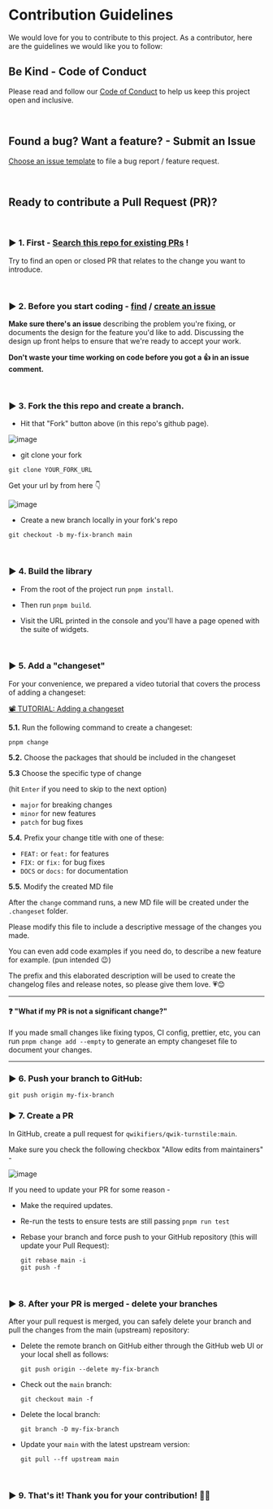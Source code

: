 # Contribution Guidelines

We would love for you to contribute to this project.
As a contributor, here are the guidelines we would like you to follow:

## Be Kind - Code of Conduct

Please read and follow our [Code of Conduct](CODE_OF_CONDUCT.md) to help us keep this project open and inclusive.

<br/>

## Found a bug? Want a feature? - Submit an Issue

[Choose an issue template](https://github.com/qwikifiers/qwik-turnstile/issues/new/choose) to file a bug report / feature request.

<br/>

## Ready to contribute a Pull Request (PR)?

<br/>

### ▶ 1. First - [Search this repo for existing PRs](https://github.com/qwikifiers/qwik-turnstile/pulls) !

Try to find an open or closed PR that relates to the change you want to introduce.

<br/>

### ▶ 2. **Before you start coding - [find](https://github.com/qwikifiers/qwik-turnstile/issues) / [create an issue](https://github.com/qwikifiers/qwik-turnstile/issues/new/choose)**

**Make sure there's an issue** describing the problem you're fixing, or documents the design for the feature you'd like to add.
Discussing the design up front helps to ensure that we're ready to accept your work.

**Don't waste your time working on code before you got a 👍 in an issue comment.**

<br/>

### ▶ 3. Fork the this repo and create a branch.

- Hit that "Fork" button above (in this repo's github page).

![image](https://user-images.githubusercontent.com/1430726/95460679-ec014400-097d-11eb-9a7a-93e0262d37d9.png)

- git clone your fork

`git clone YOUR_FORK_URL`

Get your url by from here 👇

![image](https://user-images.githubusercontent.com/1430726/95461173-94afa380-097e-11eb-9568-dc986e050de6.png)

- Create a new branch locally in your fork's repo

```shell
git checkout -b my-fix-branch main
```

<br/>

### ▶ 4. Build the library

- From the root of the project run `pnpm install`.

- Then run `pnpm build`.

- Visit the URL printed in the console and you'll have a page opened with the suite of widgets.


<br/>


### ▶ 5. Add a "changeset"

For your convenience, we prepared a video tutorial that covers the process of adding a changeset:

[📽 TUTORIAL: Adding a changeset](https://go.screenpal.com/watch/cZivIcVPJQV)

**5.1.** Run the following command to create a changeset:

```shell
pnpm change
```

**5.2.** Choose the packages that should be included in the changeset

**5.3** Choose the specific type of change

(hit `Enter` if you need to skip to the next option)

- `major` for breaking changes
- `minor` for new features
- `patch` for bug fixes

**5.4.** Prefix your change title with one of these:

- `FEAT:` or `feat:` for features
- `FIX:` or `fix:` for bug fixes
- `DOCS` or `docs:` for documentation

**5.5.** Modify the created MD file

After the `change` command runs, a new MD file will be created under the `.changeset` folder.

Please modify this file to include a descriptive message of the changes you made.

You can even add code examples if you need do, to describe a new feature for example. (pun intended 😉)

The prefix and this elaborated description will be used to create the changelog files and release notes, so please give them love. 💗😊

---

#### ❓ "What if my PR is not a significant change?"

If you made small changes like fixing typos, CI config, prettier, etc, you can run `pnpm change add --empty` to generate an empty changeset file to document
your changes.

---

### ▶ 6. Push your branch to GitHub:

```shell
git push origin my-fix-branch
```

### ▶ 7. Create a PR

In GitHub, create a pull request for `qwikifiers/qwik-turnstile:main`.

Make sure you check the following checkbox "Allow edits from maintainers" -

![image](https://user-images.githubusercontent.com/1430726/95461503-fbcd5800-097e-11eb-9b55-321d1ff0e6bb.png)

If you need to update your PR for some reason -

- Make the required updates.

- Re-run the tests to ensure tests are still passing `pnpm run test`

- Rebase your branch and force push to your GitHub repository (this will update your Pull Request):

  ```shell
  git rebase main -i
  git push -f
  ```

<br/>

### ▶ 8. After your PR is merged - delete your branches

After your pull request is merged, you can safely delete your branch and pull the changes from the main (upstream) repository:

- Delete the remote branch on GitHub either through the GitHub web UI or your local shell as follows:

  ```shell
  git push origin --delete my-fix-branch
  ```

- Check out the `main` branch:

  ```shell
  git checkout main -f
  ```

- Delete the local branch:

  ```shell
  git branch -D my-fix-branch
  ```

- Update your `main` with the latest upstream version:

  ```shell
  git pull --ff upstream main
  ```

<br/>

### ▶ 9. That's it! Thank you for your contribution! 🙏💓

